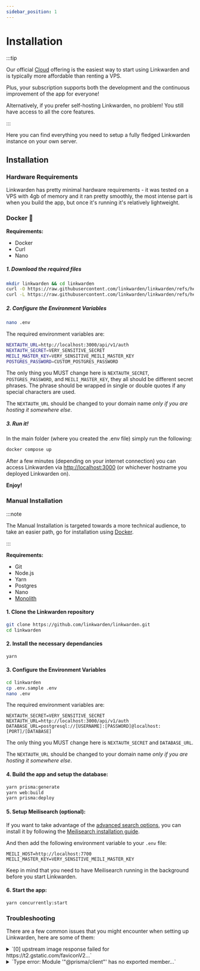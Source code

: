 ```yaml
---
sidebar_position: 1
---
```


# Installation

:::tip

Our official [Cloud](https://linkwarden.app/#pricing) offering is the easiest way to start using Linkwarden and is typically more affordable than renting a VPS.

Plus, your subscription supports both the development and the continuous improvement of the app for everyone!

Alternatively, if you prefer self-hosting Linkwarden, no problem! You still have access to all the core features.

:::

Here you can find everything you need to setup a fully fledged Linkwarden instance on your own server.

## Installation

### Hardware Requirements

Linkwarden has pretty minimal hardware requirements - it was tested on a VPS with 4gb of memory and it ran pretty smoothly, the most intense part is when you build the app, but once it's running it's relatively lightweight.

### Docker 🐋

**Requirements:**

- Docker
- Curl
- Nano

##### 1. Download the required files

```bash
mkdir linkwarden && cd linkwarden
curl -O https://raw.githubusercontent.com/linkwarden/linkwarden/refs/heads/main/docker-compose.yml
curl -L https://raw.githubusercontent.com/linkwarden/linkwarden/refs/heads/main/.env.sample -o ".env"
```

##### 2. Configure the Environment Variables

```bash
nano .env
```

The required environment variables are:

```bash
NEXTAUTH_URL=http://localhost:3000/api/v1/auth
NEXTAUTH_SECRET=VERY_SENSITIVE_SECRET
MEILI_MASTER_KEY=VERY_SENSITIVE_MEILI_MASTER_KEY
POSTGRES_PASSWORD=CUSTOM_POSTGRES_PASSWORD
```

The only thing you MUST change here is `NEXTAUTH_SECRET`, `POSTGRES_PASSWORD`, and `MEILI_MASTER_KEY`, they all should be different secret phrases. The phrase should be wrapped in single or double quotes if any special characters are used.

The `NEXTAUTH_URL` should be changed to your domain name _only if you are hosting it somewhere else_.

##### 3. Run it!

In the main folder (where you created the .env file) simply run the following:

```bash
docker compose up
```

After a few minutes (depending on your internet connection) you can access Linkwarden via [http://localhost:3000](http://localhost:3000) (or whichever hostname you deployed Linkwarden on).

**Enjoy!**

### Manual Installation

:::note

The Manual Installation is targeted towards a more technical audience, to take an easier path, go for installation using [Docker](/self-hosting/installation#docker-).

:::

**Requirements:**

- Git
- Node.js
- Yarn
- Postgres
- Nano
- [Monolith](https://github.com/Y2Z/monolith)

#### 1. Clone the Linkwarden repository

```bash
git clone https://github.com/linkwarden/linkwarden.git
cd linkwarden
```

#### 2. Install the necessary dependancies

```bash
yarn
```

#### 3. Configure the Environment Variables

```bash
cd linkwarden
cp .env.sample .env
nano .env
```

The required environment variables are:

```
NEXTAUTH_SECRET=VERY_SENSITIVE_SECRET
NEXTAUTH_URL=http://localhost:3000/api/v1/auth
DATABASE_URL=postgresql://[USERNAME]:[PASSWORD]@localhost:[PORT]/[DATABASE]
```

The only thing you MUST change here is `NEXTAUTH_SECRET` and `DATABASE_URL`.

The `NEXTAUTH_URL` should be changed to your domain name _only if you are hosting it somewhere else_.

#### 4. Build the app and setup the database:

```bash
yarn prisma:generate
yarn web:build
yarn prisma:deploy
```

#### 5. Setup Meilisearch (optional):

If you want to take advantage of the [advanced search options](https://docs.linkwarden.app/Usage/advanced-search), you can install it by following the [Meilisearch installation guide](https://docs.meilisearch.com/learn/getting_started/installation.html).

And then add the following environment variable to your `.env` file:

```
MEILI_HOST=http://localhost:7700
MEILI_MASTER_KEY=VERY_SENSITIVE_MEILI_MASTER_KEY
```

Keep in mind that you need to have Meilisearch running in the background before you start Linkwarden.

#### 6. Start the app:

```bash
yarn concurrently:start
```

### Troubleshooting

There are a few common issues that you might encounter when setting up Linkwarden, here are some of them:

<details>
    <summary>`[0] upstream image response failed for https://t2.gstatic.com/faviconV2...`</summary>

    This error is caused by the favicon (the website's logo) not being found, it's really not a big deal, but if you want to fix it, you can set an icon to the links that don't have a favicon, or you can just hide the icons. The favicon is the only part that isn't actually stored and is being fetched from the internet every time you load the page.

</details>

<details>
    <summary>`Type error: Module '"@prisma/client"' has no exported member...`</summary>

    This error is caused by the `@prisma/client` package not being installed correctly, to fix it, simply run:

    ```bash
    yarn prisma:generate
    ```

</details>
